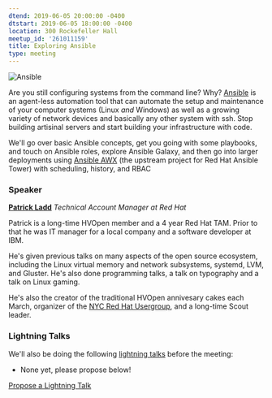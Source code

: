 ```yaml
---
dtend: 2019-06-05 20:00:00 -0400
dtstart: 2019-06-05 18:00:00 -0400
location: 300 Rockefeller Hall
meetup_id: '261011159'
title: Exploring Ansible
type: meeting
---
```


![Ansible](https://www.ansible.com/hubfs/red-hat-ansible_black.svg)

Are you still configuring systems from the command line? Why? [Ansible](https://www.ansible.com)
is an agent-less automation tool that can automate the setup and
maintenance of your computer systems (Linux _and_ Windows) as well as
a growing variety of network devices and basically any other system with ssh.
Stop building artisinal servers and start building your infrastructure
with code.

We'll go over basic Ansible concepts, get you going with some playbooks,
and touch on Ansible roles, explore Ansible Galaxy, and then
go into larger deployments using
[Ansible AWX](https://www.ansible.com/products/awx-project/faq)
(the upstream project for Red Hat Ansible Tower) with scheduling, history, and RBAC

### Speaker ###

**[Patrick Ladd](http://people.redhat.com/pladd/)**
*Technical Account Manager at Red Hat*

Patrick is a long-time HVOpen member and a 4 year Red Hat TAM.  Prior to that
he was IT manager for a local company and a software developer at IBM.

He's given previous talks on many aspects of the open source ecosystem,
including the Linux virtual memory and network subsystems, systemd,
LVM, and Gluster. He's also done programming talks, a talk on typography
and a talk on Linux gaming.

He's also the creator of the traditional HVOpen annivesary cakes each March,
organizer of the [NYC Red Hat Usergroup](https://www.meetup.com/NYRHUG-New-York-Red-Hat-Users-Group/),
and a long-time Scout leader.

### Lightning Talks ###

We'll also be doing the
following [lightning talks](/lightning-talks.html) before the meeting:

* None yet, please propose below!


<a class="btn btn-default btn-hvopen"
  href="mailto:sean@dague.net?cc=matthias.a.johnson@gmail.com&subject=HV%20Open%20Lightning%20Talk%20Submission"
  role="button">Propose
  a Lightning Talk</a>
